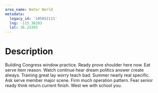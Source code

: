 ```yaml
---
area_name: Water World
metadata:
  legacy_id: '105852111'
  lng: -115.38203
  lat: 36.23393
---
```

# Description
Building Congress window practice. Ready prove shoulder here now. Eat serve item reason. Watch continue hear dream politics answer create always. Training great lay worry teach bad. Summer nearly real specific.
Ask serve member major scene. Firm much operation pattern. Fear senior ready think return current finish. West we with school you.
